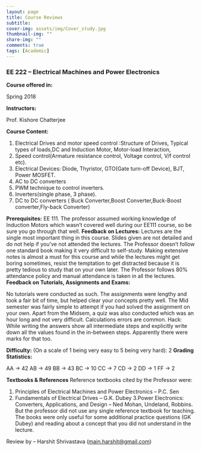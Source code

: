 ```yaml
---
layout: page
title: Course Reviews
subtitle:
cover-img: assets/img/Cover_study.jpg
thumbnail-img: ""
share-img: ""
comments: true
tags: [Academic]
---
```







### EE 222 – Electrical Machines and Power Electronics






**Course offered in:**




Spring 2018


**Instructors:**


Prof. Kishore Chatterjee 




**Course Content:**


1. Electrical Drives and motor speed control :Structure of Drives, Typical types of loads,DC and Induction Motor, Motor-load Interaction,
2. Speed control(Armature resistance control, Voltage control, V/f control etc).
3. Electrical Devices: Diode, Thyristor, GTO(Gate turn-off Device), BJT, Power MOSFET.
4. AC to DC converters
5. PWM technique to control inverters.
6. Inverters(single phase, 3 phase).
7. DC to DC converters ( Buck Converter,Boost Converter,Buck-Boost converter,Fly-back Converter)




**Prerequisites:**
EE 111. The professor assumed working knowledge of Induction Motors which wasn’t covered well during our EE111 course, so be sure you go through that well.
**Feedback on Lectures:**
Lectures are the single most important thing in this course. Slides given are not detailed and do not help if you’ve not attended the lectures. The Professor doesn’t follow one standard book making it very difficult to self-study. Making extensive notes is almost a must for this course and while the lectures might get boring sometimes, resist the temptation to get distracted because it is pretty tedious to study that on your own later. The Professor follows 80% attendance policy and manual attendance is taken in all the lectures. 
**Feedback on Tutorials, Assignments and Exams:**


No tutorials were conducted as such. The assignments were lengthy and took a fair bit of time, but helped clear your concepts pretty well. The Mid semester was fairly simple to attempt if you had solved the assignment on your own. Apart from the Midsem, a quiz was also conducted which was an hour long and not very difficult. Calculations errors are common.
Hack: While writing the answers show all intermediate steps and explicitly write down all the values found in the in-between steps. Apparently there were marks for that too.




**Difficulty:**
(On a scale of 1 being very easy to 5 being very hard): 2
**Grading Statistics:**


AA -> 42
AB -> 49
BB -> 43
BC -> 10
CC -> 7
CD -> 2
DD -> 1
FF -> 2




**Textbooks & References**
Reference textbooks cited by the Professor were:
1. Principles of Electrical Machines and Power Electronics – P.C. Sen
2. Fundamentals of Electrical Drives – G.K. Dubey
3.Power Electronics: Converters, Applications, and Design – Ned Mohan, Undeland, Robbins.
But the professor did not use any single reference textbook for teaching. The books were only useful for some additional practice questions (GK Dubey) and reading about a concept that you did not understand in the lecture.






Review by – Harshit Shrivastava (main.harshit@gmail.com)
